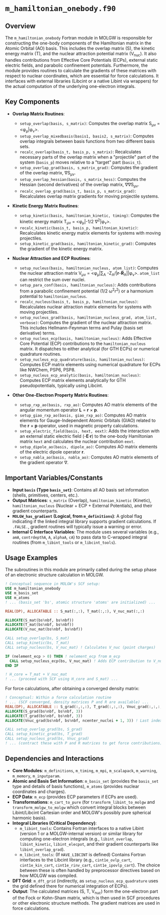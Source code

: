 # `m_hamiltonian_onebody.f90`

## Overview

The `m_hamiltonian_onebody` Fortran module in MOLGW is responsible for constructing the one-body components of the Hamiltonian matrix in the Atomic Orbital (AO) basis. This includes the overlap matrix (S), the kinetic energy matrix (T), and the nuclear attraction potential matrix (V<sub>nuc</sub>). It also handles contributions from Effective Core Potentials (ECPs), external static electric fields, and parabolic confinement potentials. Furthermore, the module provides routines to calculate the gradients of these matrices with respect to nuclear coordinates, which are essential for force calculations. It interfaces with external libraries (Libcint or a native Libint via wrappers) for the actual computation of the underlying one-electron integrals.

## Key Components

*   **Overlap Matrix Routines**:
    *   `setup_overlap(basis, s_matrix)`: Computes the overlap matrix S<sub>&mu;&nu;</sub> = <&phi;<sub>&mu;</sub>|&phi;<sub>&nu;</sub>>.
    *   `setup_overlap_mixedbasis(basis1, basis2, s_matrix)`: Computes overlap integrals between basis functions from two different basis sets.
    *   `recalc_overlap(basis_t, basis_p, s_matrix)`: Recalculates necessary parts of the overlap matrix when a "projectile" part of the system (`basis_p`) moves relative to a "target" part (`basis_t`).
    *   `setup_overlap_grad(basis, s_matrix_grad)`: Computes the gradient of the overlap matrix, &nabla;S<sub>&mu;&nu;</sub>.
    *   `setup_overlap_hessian(basis, s_matrix_hess)`: Computes the Hessian (second derivatives) of the overlap matrix, &nabla;&nabla;S<sub>&mu;&nu;</sub>.
    *   `recalc_overlap_grad(basis_t, basis_p, s_matrix_grad)`: Recalculates overlap matrix gradients for moving projectile systems.

*   **Kinetic Energy Matrix Routines**:
    *   `setup_kinetic(basis, hamiltonian_kinetic, timing)`: Computes the kinetic energy matrix T<sub>&mu;&nu;</sub> = <&phi;<sub>&mu;</sub>|-1/2 &nabla;<sup>2</sup>|&phi;<sub>&nu;</sub>>.
    *   `recalc_kinetic(basis_t, basis_p, hamiltonian_kinetic)`: Recalculates kinetic energy matrix elements for systems with moving projectiles.
    *   `setup_kinetic_grad(basis, hamiltonian_kinetic_grad)`: Computes the gradient of the kinetic energy matrix.

*   **Nuclear Attraction and ECP Routines**:
    *   `setup_nucleus(basis, hamiltonian_nucleus, atom_list)`: Computes the nuclear attraction matrix V<sub>&mu;&nu;</sub> = <&phi;<sub>&mu;</sub>|&sum;<sub>A</sub> -Z<sub>A</sub>/|**r**-**R**<sub>A</sub>||&phi;<sub>&nu;</sub>>. `atom_list` can restrict the sum over nuclei.
    *   `setup_para_conf(basis, hamiltonian_nucleus)`: Adds contributions from a parabolic confinement potential (1/2 &omega;<sup>2</sup>r<sup>2</sup>) or a harmonium potential to `hamiltonian_nucleus`.
    *   `recalc_nucleus(basis_t, basis_p, hamiltonian_nucleus)`: Recalculates nuclear attraction matrix elements for systems with moving projectiles.
    *   `setup_nucleus_grad(basis, hamiltonian_nucleus_grad, atom_list, verbose)`: Computes the gradient of the nuclear attraction matrix. This includes Hellmann-Feynman terms and Pulay (basis set derivative) terms.
    *   `setup_nucleus_ecp(basis, hamiltonian_nucleus)`: Adds Effective Core Potential (ECP) contributions to the `hamiltonian_nucleus` matrix. It dispatches to either analytical (for GTH ECPs) or numerical quadrature routines.
    *   `setup_nucleus_ecp_quadrature(basis, hamiltonian_nucleus)`: Computes ECP matrix elements using numerical quadrature for ECPs like NWChem, PSP6, PSP8.
    *   `setup_nucleus_ecp_analytic(basis, hamiltonian_nucleus)`: Computes ECP matrix elements analytically for GTH pseudopotentials, typically using Libcint.

*   **Other One-Electron Property Matrix Routines**:
    *   `setup_rxp_ao(basis, rxp_ao)`: Computes AO matrix elements of the angular momentum operator **L** = **r** &times; **p**.
    *   `setup_giao_rxp_ao(basis, giao_rxp_ao)`: Computes AO matrix elements for Gauge-Independent Atomic Orbitals (GIAO) related to the **r** &times; **p** operator, used in magnetic property calculations.
    *   `setup_electric_field(basis, hext, eext)`: Adds the interaction with an external static electric field (-**E**&middot;**r**) to the one-body Hamiltonian matrix `hext` and calculates the nuclear contribution `eext`.
    *   `setup_dipole_ao(basis, dipole_ao)`: Computes AO matrix elements of the electric dipole operator **r**.
    *   `setup_nabla_ao(basis, nabla_ao)`: Computes AO matrix elements of the gradient operator &nabla;.

## Important Variables/Constants

*   **Input `basis` (Type `basis_set`)**: Contains all AO basis set information (shells, primitives, centers, etc.).
*   **Output Matrices**: `s_matrix` (Overlap), `hamiltonian_kinetic` (Kinetic), `hamiltonian_nucleus` (Nuclear + ECP + External Potentials), and their gradient counterparts.
*   **`MOLGW_has_gradient` (Logical, from `m_definitions`)**: A global flag indicating if the linked integral library supports gradient calculations. If `.FALSE.`, gradient routines will typically issue a warning or error.
*   **Internal C Interface Variables**: The module uses several variables (e.g., `amA`, `contrdepthA`, `A`, `alphaA`, `cA`) to pass data to C-wrapped integral routines (from `m_libint_tools` or `m_libcint_tools`).

## Usage Examples

The subroutines in this module are primarily called during the setup phase of an electronic structure calculation in MOLGW.

```fortran
! Conceptual sequence in MOLGW's SCF setup:
USE m_hamiltonian_onebody
USE m_basis_set
USE m_atoms
! ... (basis_set 'bs', atomic structure 'atoms' are initialized) ...

REAL(DP), ALLOCATABLE :: S_mat(:,:), T_mat(:,:), V_nuc_mat(:,:)

ALLOCATE(S_mat(bs%nbf, bs%nbf))
ALLOCATE(T_mat(bs%nbf, bs%nbf))
ALLOCATE(V_nuc_mat(bs%nbf, bs%nbf))

CALL setup_overlap(bs, S_mat)
CALL setup_kinetic(bs, T_mat)
CALL setup_nucleus(bs, V_nuc_mat) ! Calculates V_nuc (point charges)

IF (nelement_ecp > 0) THEN ! nelement_ecp from m_ecp
  CALL setup_nucleus_ecp(bs, V_nuc_mat) ! Adds ECP contribution to V_nuc_mat
END IF

! H_core = T_mat + V_nuc_mat
! ... (proceed with SCF using H_core and S_mat) ...
```
For force calculations, after obtaining a converged density matrix:
```fortran
! Conceptual: Within a force calculation routine
! ... (SCF converged, density matrices P and R are available) ...
REAL(DP), ALLOCATABLE :: S_grad(:,:,:), T_grad(:,:,:), Vnuc_grad(:,:,:,:)
ALLOCATE(S_grad(bs%nbf, bs%nbf, 3))
ALLOCATE(T_grad(bs%nbf, bs%nbf, 3))
ALLOCATE(Vnuc_grad(bs%nbf, bs%nbf, ncenter_nuclei + 1, 3)) ! Last index for basis deriv terms

CALL setup_overlap_grad(bs, S_grad)
CALL setup_kinetic_grad(bs, T_grad)
CALL setup_nucleus_grad(bs, Vnuc_grad)
! ... (contract these with P and R matrices to get force contributions) ...
```

## Dependencies and Interactions

*   **Core Modules**: `m_definitions`, `m_timing`, `m_mpi`, `m_scalapack`, `m_warning`, `m_memory`, `m_inputparam`.
*   **Atomic and Basis Set Information**: `m_basis_set` (provides the `basis_set` type and details of basis functions), `m_atoms` (provides nuclear coordinates and charges).
*   **ECP Data**: `m_ecp` (provides ECP parameters if ECPs are used).
*   **Transformations**: `m_cart_to_pure` (for `transform_libint_to_molgw` and `transform_molgw_to_molgw` which convert integral blocks between Libint/Libcint Cartesian order and MOLGW's possibly pure spherical harmonic basis).
*   **Integral Libraries (Critical Dependency)**:
    *   `m_libint_tools`: Contains Fortran interfaces to a native Libint (version 1 or a MOLGW-internal version) or similar library for computing one-electron integrals (e.g., `libint_overlap`, `libint_kinetic`, `libint_elecpot`, and their gradient counterparts like `libint_overlap_grad`).
    *   `m_libcint_tools`: (If `HAVE_LIBCINT` is defined) Contains Fortran interfaces to the Libcint library (e.g., `cint1e_ovlp_cart`, `cint1e_kin_cart`, `cint1e_rinv_cart`, `cint1e_ipovlp_cart`).
    The choice between these is often handled by preprocessor directives based on how MOLGW was compiled.
*   **DFT Grid**: `m_dft_grid` (indirectly, as `setup_nucleus_ecp_quadrature` uses the grid defined there for numerical integration of ECPs).
*   **Output**: The calculated matrices (S, T, V<sub>nuc</sub>) form the one-electron part of the Fock or Kohn-Sham matrix, which is then used in SCF procedures or other electronic structure methods. The gradient matrices are used in force calculations.
```
